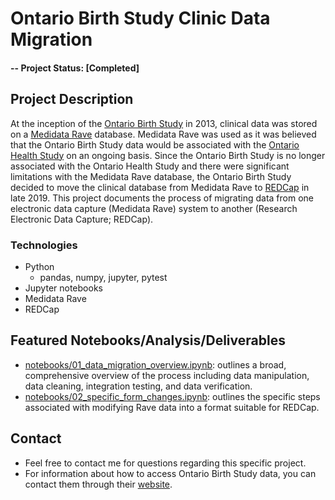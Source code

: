 # Ontario Birth Study Clinic Data Migration
#### -- Project Status: [Completed]
## Project Description

At the inception of the [Ontario Birth Study](http://www.ontariobirthstudy.ca) in 2013, clinical data was stored on a [Medidata Rave](https://www.medidata.com/en/products/edc/) database. Medidata Rave was used as it was believed that the Ontario Birth Study data would be associated with the [Ontario Health Study](https://www.ontariohealthstudy.ca/) on an ongoing basis. Since the Ontario Birth Study is no longer associated with the Ontario Health Study and there were significant limitations with the Medidata Rave database, the Ontario Birth Study decided to move the clinical database from Medidata Rave to [REDCap](https://www.project-redcap.org/) in late 2019. This project documents the process of migrating data from one electronic data capture (Medidata Rave) system to another (Research Electronic Data Capture; REDCap). 

### Technologies
* Python
    * pandas, numpy, jupyter, pytest
* Jupyter notebooks
* Medidata Rave
* REDCap

## Featured Notebooks/Analysis/Deliverables
* [notebooks/01_data_migration_overview.ipynb](notebooks/01_data_migration_overview.ipynb): outlines a broad, comprehensive overview of the process including data manipulation, data cleaning, integration testing, and data verification.
* [notebooks/02_specific_form_changes.ipynb](notebooks/02_specific_form_changes.ipynb): outlines the specific steps associated with modifying Rave data into a format suitable for REDCap. 

## Contact
* Feel free to contact me for questions regarding this specific project.
* For information about how to access Ontario Birth Study data, you can contact them through their [website](http://www.ontariobirthstudy.ca).
